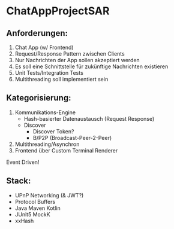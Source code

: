 # ChatAppProjectSAR

## Anforderungen:
1. Chat App (w/ Frontend)
2. Request/Response Pattern zwischen Clients
3. Nur Nachrichten der App sollen akzeptiert werden
4. Es soll eine Schnittstelle für zukünftige Nachrichten existieren
5. Unit Tests/Integration Tests
6. Multithreading soll implementiert sein

## Kategorisierung:
1. Kommunikations-Engine
    - Hash-basierter Datenaustausch (Request Response)
    - Discover
        - Discover Token?
        - B/P2P (Broadcast-Peer-2-Peer)
2. Multithreading/Asynchron
3. Frontend über Custom Terminal Renderer


Event Driven!

## Stack:
- UPnP Networking (& JWT?)
- Protocol Buffers
- Java Maven Kotlin
- JUnit5 MockK
- xxHash